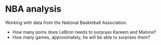 # NBA analysis 
 Working with data from the National Basketball Association.

- How many poins does LeBron needs to surprass Kareem and Malone? 
- How many games, approximately, he will be able to surprass them? 
